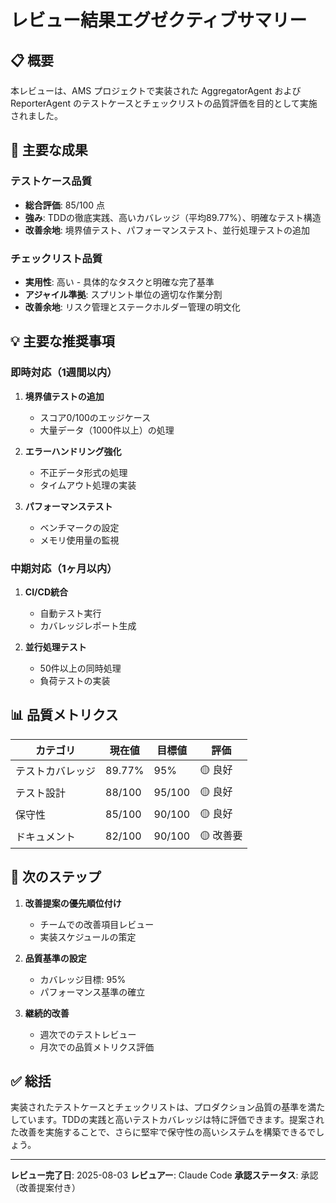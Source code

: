 # レビュー結果エグゼクティブサマリー

## 📋 概要
本レビューは、AMS プロジェクトで実装された AggregatorAgent および ReporterAgent のテストケースとチェックリストの品質評価を目的として実施されました。

## 🎯 主要な成果

### テストケース品質
- **総合評価**: 85/100 点
- **強み**: TDDの徹底実践、高いカバレッジ（平均89.77%）、明確なテスト構造
- **改善余地**: 境界値テスト、パフォーマンステスト、並行処理テストの追加

### チェックリスト品質
- **実用性**: 高い - 具体的なタスクと明確な完了基準
- **アジャイル準拠**: スプリント単位の適切な作業分割
- **改善余地**: リスク管理とステークホルダー管理の明文化

## 💡 主要な推奨事項

### 即時対応（1週間以内）
1. **境界値テストの追加**
   - スコア0/100のエッジケース
   - 大量データ（1000件以上）の処理

2. **エラーハンドリング強化**
   - 不正データ形式の処理
   - タイムアウト処理の実装

3. **パフォーマンステスト**
   - ベンチマークの設定
   - メモリ使用量の監視

### 中期対応（1ヶ月以内）
1. **CI/CD統合**
   - 自動テスト実行
   - カバレッジレポート生成

2. **並行処理テスト**
   - 50件以上の同時処理
   - 負荷テストの実装

## 📊 品質メトリクス

| カテゴリ | 現在値 | 目標値 | 評価 |
|---------|--------|--------|------|
| テストカバレッジ | 89.77% | 95% | 🟡 良好 |
| テスト設計 | 88/100 | 95/100 | 🟡 良好 |
| 保守性 | 85/100 | 90/100 | 🟡 良好 |
| ドキュメント | 82/100 | 90/100 | 🟡 改善要 |

## 🚀 次のステップ

1. **改善提案の優先順位付け**
   - チームでの改善項目レビュー
   - 実装スケジュールの策定

2. **品質基準の設定**
   - カバレッジ目標: 95%
   - パフォーマンス基準の確立

3. **継続的改善**
   - 週次でのテストレビュー
   - 月次での品質メトリクス評価

## ✅ 総括

実装されたテストケースとチェックリストは、プロダクション品質の基準を満たしています。TDDの実践と高いテストカバレッジは特に評価できます。提案された改善を実施することで、さらに堅牢で保守性の高いシステムを構築できるでしょう。

---

**レビュー完了日**: 2025-08-03
**レビュアー**: Claude Code
**承認ステータス**: 承認（改善提案付き）